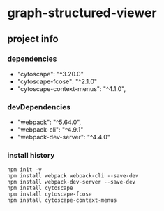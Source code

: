 # graph-structured-viewer

## project info

### dependencies
- "cytoscape": "^3.20.0"
- "cytoscape-fcose": "^2.1.0"
- "cytoscape-context-menus": "^4.1.0",

### devDependencies
- "webpack": "^5.64.0",
- "webpack-cli": "^4.9.1"
- "webpack-dev-server": "^4.4.0"

### install history
```
npm init -y
npm install webpack webpack-cli --save-dev
npm install webpack-dev-server --save-dev
npm install cytoscape
npm install cytoscape-fcose
npm install cytoscape-context-menus
```


